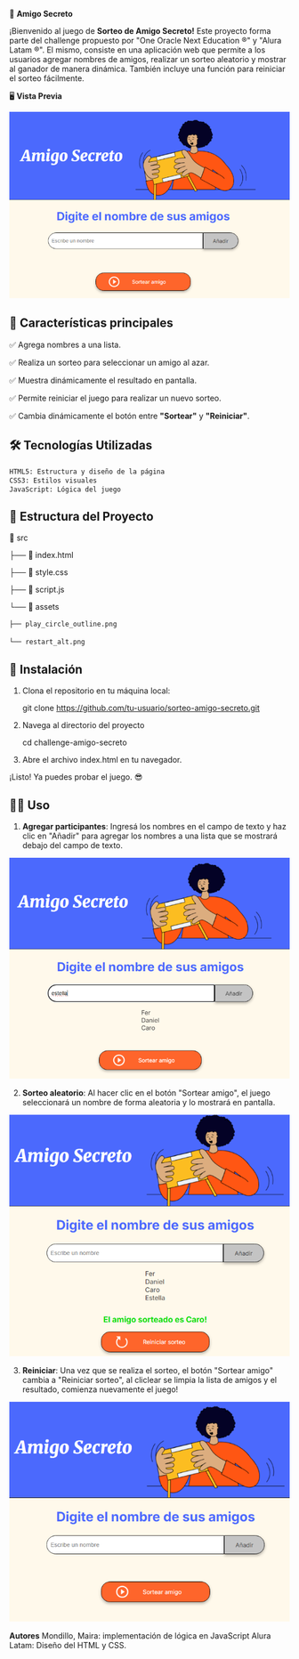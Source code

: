 🎯 **Amigo Secreto**

¡Bienvenido al juego de **Sorteo de Amigo Secreto!** Este proyecto forma parte del challenge propuesto por "One Oracle Next Education ®" y "Alura Latam ®". El mismo, consiste en una aplicación web que permite a los usuarios agregar nombres de amigos, realizar un sorteo aleatorio y mostrar al ganador de manera dinámica. También incluye una función para reiniciar el sorteo fácilmente.

🖥️ **Vista Previa**
<p align="center">
<img src="assets/image.png" alt="Vista del juego" width="600">
</p>

## 🚀 Características principales

✅ Agrega nombres a una lista.

✅ Realiza un sorteo para seleccionar un amigo al azar.

✅ Muestra dinámicamente el resultado en pantalla.

✅ Permite reiniciar el juego para realizar un nuevo sorteo.

✅ Cambia dinámicamente el botón entre **"Sortear"** y **"Reiniciar"**.

## 🛠️ Tecnologías Utilizadas
    HTML5: Estructura y diseño de la página
    CSS3: Estilos visuales
    JavaScript: Lógica del juego

## 📂 Estructura del Proyecto

📁 src

├── 📄 index.html

├── 📄 style.css

├── 📄 script.js

└── 📁 assets

    ├── play_circle_outline.png

    └── restart_alt.png

## 🚀 Instalación

1. Clona el repositorio en tu máquina local:

    git clone https://github.com/tu-usuario/sorteo-amigo-secreto.git

2. Navega al directorio del proyecto

    cd challenge-amigo-secreto

3. Abre el archivo index.html en tu navegador.

¡Listo! Ya puedes probar el juego. 😎

## 👨‍💻 Uso

1. **Agregar participantes**: 
    Ingresá los nombres en el campo de texto y haz clic en "Añadir"   para   agregar los nombres a una lista que se mostrará debajo del campo de texto.

<p align="center">
<img src="assets/agregar_participantes.png" alt="Vista de como se agragna participantes" width="600">
</p>

2. **Sorteo aleatorio**: 
    Al hacer clic en el botón "Sortear amigo", el juego seleccionará un nombre de forma aleatoria y lo mostrará en pantalla. 

<p align="center">
<img src="assets/sortear_amigo.png" alt="Vista del ganador del sorteo" width="600">
</p>

3. **Reiniciar**: 
    Una vez que se realiza el sorteo, el botón "Sortear amigo" cambia a "Reiniciar sorteo", al cliclear se limpia la lista de amigos y el resultado, comienza nuevamente el juego!

<p align="center">
<img src="assets/reiniciar.png" alt="Vista del juego sin los participantes" width="600">
</p>

**Autores**
Mondillo, Maira: implementación de lógica en JavaScript
Alura Latam: Diseño del HTML y CSS.
